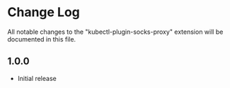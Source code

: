# Change Log

All notable changes to the "kubectl-plugin-socks-proxy" extension will be documented in this file.

## 1.0.0

- Initial release
